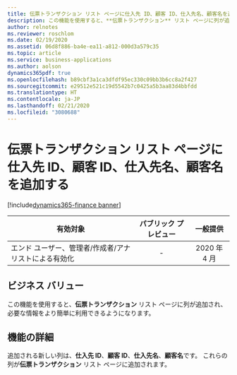 ```yaml
---
title: 伝票トランザクション リスト ページに仕入先 ID、顧客 ID、仕入先名、顧客名を追加する
description: この機能を使用すると、**伝票トランザクション** リスト ページに列が追加され、必要な情報をより簡単に利用できるようになります。
author: relnotes
ms.reviewer: roschlom
ms.date: 02/19/2020
ms.assetid: 06d8f886-ba4e-ea11-a812-000d3a579c35
ms.topic: article
ms.service: business-applications
ms.author: aolson
dynamics365pdf: true
ms.openlocfilehash: b89cbf3a1ca3dfdf95ec330c09bb3b6cc8a2f427
ms.sourcegitcommit: e29512e521c19d5542b7c0425a5b3aa83d4bbfdd
ms.translationtype: HT
ms.contentlocale: ja-JP
ms.lasthandoff: 02/21/2020
ms.locfileid: "3080688"
---
```

# <a name="add-vendor-id-customer-id-vendor-name-and-customer-name-to-the-voucher-transactions-list-page"></a>伝票トランザクション リスト ページに仕入先 ID、顧客 ID、仕入先名、顧客名を追加する
[!include[dynamics365-finance banner](../includes/dynamics365-finance.md)]

| 有効対象    |  パブリック プレビュー | 一般提供 | 
| ---------- | :----------: |:----------: |
|エンド ユーザー、管理者/作成者/アナリストによる有効化|-| 2020 年 4 月|


## <a name="business-value"></a>ビジネス バリュー
<!-- bv start -->
この機能を使用すると、**伝票トランザクション** リスト ページに列が追加され、必要な情報をより簡単に利用できるようになります。 
<!-- bv end -->



## <a name="feature-details"></a>機能の詳細
<!--feature detail start -->
追加される新しい列は、**仕入先 ID**、**顧客 ID**、**仕入先名**、**顧客名**です。 これらの列が**伝票トランザクション** リスト ページに追加されます。
<!--feature detail end -->









